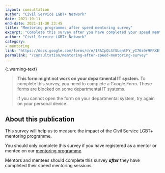 ```yaml
---
layout: consultation
author: "Civil Service LGBT+ Network"
date: 2021-10-11
end-date: 2021-11-30 23:45
title: "Mentoring programme: after speed mentoring survey"
excerpt: "Complete this survey after you have completed your speed mentoring sessions, so that we can measure the impact of the Civil Service LGBT+ mentoring programme."
author: "Civil Service LGBT+ Network"
category:
- mentoring
link: "https://docs.google.com/forms/d/e/1FAIpQLSfSLqntFY_yI76z0r9PRXEtJ_H5ADIoJYMhD5Sl4cri2aTRGA/viewform?usp=sf_link"
permalink: "/consultation/mentoring-after-speed-mentoring-survey"
---
```


{:.warning-text}
> **This form might not work on your departmental IT system.** To complete this survey, you need to complete a Google Form. These forms are blocked on some departmental IT systems.
>
> If you cannot open the form on your departmental system, try again on your personal device.

## About this publication

This survey will help us to measure the impact of the Civil Service LGBT+ mentoring programme.

You should only complete this survey if you have registered as a mentor or mentee on our [mentoring programme](/mentoring).

Mentors and mentees should complete this survey **_after_** they have completed their speed mentoring sessions.


